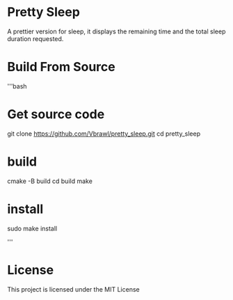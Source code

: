 
# Pretty Sleep

A prettier version for sleep, it displays the remaining time and the total sleep duration requested.

# Build From Source

'''bash

# Get source code
git clone https://github.com/Vbrawl/pretty_sleep.git
cd pretty_sleep

# build
cmake -B build
cd build
make

# install
sudo make install

'''


# License

This project is licensed under the MIT License
